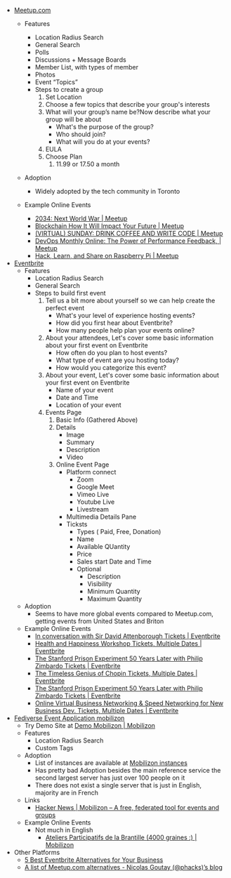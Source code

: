 *   [Meetup.com](https://www.meetup.com/)
    *   Features
        *   Location Radius Search
        *   General Search
        *   Polls
        *   Discussions + Message Boards
        *   Member List, with types of member
        *   Photos
        *   Event “Topics”
        *   Steps to create a group
            1.  Set Location
            2.  Choose a few topics that describe your group's interests
            3.  What will your group’s name be?Now describe what your group will be about
                *   What's the purpose of the group?
                *   Who should join?
                *   What will you do at your events?
            4.  EULA
            5.  Choose Plan
                1.  11.99 or 17.50 a month
    *   Adoption
        *   Widely adopted by the tech community in Toronto
        
    *   Example Online Events
        *   [2034: Next World War | Meetup](https://www.meetup.com/Ryerson-Tech-Talks/events/277071127/)
        *   [Blockchain How It Will Impact Your Future | Meetup](https://www.meetup.com/Toronto-Israeli-Tech-Meetup/events/276823134/)
        *   [(VIRTUAL) SUNDAY: DRINK COFFEE AND WRITE CODE | Meetup](https://www.meetup.com/Coffee-Code/events/dshjsryccgbgb/)
        *   [DevOps Monthly Online: The Power of Performance Feedback, | Meetup](https://www.meetup.com/DevOpsTO/events/cmmnwryccgbjb/)
        *   [Hack, Learn, and Share on Raspberry Pi | Meetup](https://www.meetup.com/Raspberry-Pi/events/dhwnzryccgblb/)
*   [Eventbrite](https://www.eventbrite.com/)
    *   Features
        *   Location Radius Search
        *   General Search
        *   Steps to build first event
            1.  Tell us a bit more about yourself so we can help create the perfect event
                *   What's your level of experience hosting events?
                *   How did you first hear about Eventbrite?
                *   How many people help plan your events online?
            2.  About your attendees, Let's cover some basic information about your first event on Eventbrite
                *   How often do you plan to host events?
                *   What type of event are you hosting today?
                *   How would you categorize this event?
            3.  About your event, Let's cover some basic information about your first event on Eventbrite
                *   Name of your event
                *   Date and Time
                *   Location of your event
            4.  Events Page
                1.  Basic Info (Gathered Above)
                2.  Details
                    *   Image
                    *   Summary
                    *   Description
                    *   Video
                3.  Online Event Page
                    *   Platform connect
                        *   Zoom
                        *   Google Meet
                        *   Vimeo Live
                        *   Youtube Live
                        *   Livestream
                    *   Multimedia Details Pane
                    *   Ticksts
                        *   Types ( Paid, Free, Donation)
                        *   Name
                        *   Available QUantity
                        *   Price
                        *   Sales start Date and Time
                        *   Optional
                            *   Description
                            *   Visibility
                            *   Minimum Quantity
                            *   Maximum Quantity
    *   Adoption
        *   Seems to have more global events compared to Meetup.com, getting events from United States and Briton
    *   Example Online Events
        *   [In conversation with Sir David Attenborough Tickets | Eventbrite](https://www.eventbrite.com/e/in-conversation-with-sir-david-attenborough-tickets-137434715935?aff=ebdssbcitybrowse&keep_tld=1)
        *   [Health and Happiness Workshop Tickets, Multiple Dates | Eventbrite](https://www.eventbrite.com/e/health-and-happiness-workshop-tickets-115874570961?aff=ebdssbonlinesearch)
        *   [The Stanford Prison Experiment 50 Years Later with Philip Zimbardo Tickets | Eventbrite](https://www.eventbrite.com/e/the-stanford-prison-experiment-50-years-later-with-philip-zimbardo-tickets-124492090193?aff=ebdssbonlinesearch)
        *   [The Timeless Genius of Chopin Tickets, Multiple Dates | Eventbrite](https://www.eventbrite.com/e/the-timeless-genius-of-chopin-tickets-138298738249?aff=ebdssbonlinesearch)
        *   [The Stanford Prison Experiment 50 Years Later with Philip Zimbardo Tickets | Eventbrite](https://www.eventbrite.com/e/the-stanford-prison-experiment-50-years-later-with-philip-zimbardo-tickets-124492090193?aff=ebdssbonlinesearch)
        *   [Online Virtual Business Networking & Speed Networking for New Business Dev. Tickets, Multiple Dates | Eventbrite](https://www.eventbrite.com/e/online-virtual-business-networking-speed-networking-for-new-business-dev-tickets-119821141259?aff=ebdssbonlinesearch)
*   [Fediverse Event Application mobilizon](https://mobilizon.org/en/)
    *   Try Demo Site at [Demo Mobilizon | Mobilizon](https://demo.mobilizon.org/)
    *   Features
        *   Location Radius Search
        *   Custom Tags
    *   Adoption
        *   List of instances are available at [Mobilizon instances](https://instances.joinmobilizon.org/instances)
        *   Has pretty bad Adoption besides the main reference service the second largest server has just over 100 people on it
        *   There does not exist a single server that is just in English, majority are in French
    *   Links
        *   [Hacker News | Mobilizon – A free, federated tool for events and groups](https://news.ycombinator.com/item?id=24906218)
    *   Example Online Events
        *   Not much in English
            *   [Ateliers Participatifs de la Brantille (4000 graines :) | Mobilizon](https://mobilizon.assembleesdesgiletsjaunes.fr/events/c451acbb-06fa-4858-bd5e-9abb8569b0c4)
*   Other Platforms
    *   [5 Best Eventbrite Alternatives for Your Business](https://blog.capterra.com/eventbrite-alternatives/)
    *   [A list of Meetup.com alternatives - Nicolas Goutay (@phacks)’s blog](https://phacks.dev/meetup-com-alternatives)
